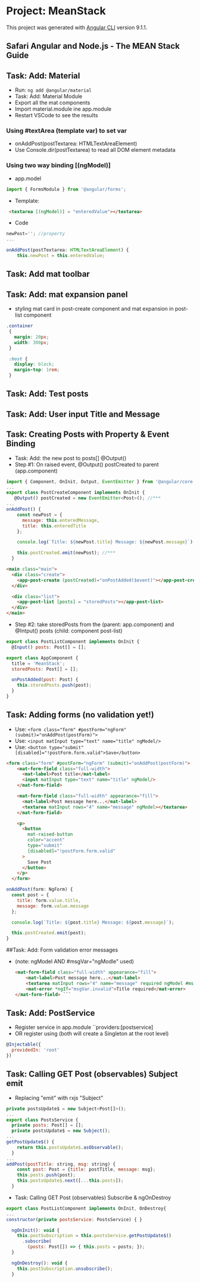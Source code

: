 # Project: MeanStack

This project was generated with [Angular CLI](https://github.com/angular/angular-cli) version 9.1.1.

## Safari Angular and Node.js - The MEAN Stack Guide

## Task: Add: Material

* Run: ```ng add @angular/material```
* Task: Add: Material Module
* Export all the mat components
* Import material.module ine app.module
* Restart VSCode to see the results

### Using #textArea (template var) to set var  

* onAddPost(postTextarea: HTMLTextAreaElement)
* Use Console.dir(postTextarea) to read all DOM element metadata

### Using two way binding [(ngModel)]

* app.model

```JavaScript
import { FormsModule } from '@angular/forms';
```

* Template:

```html
 <textarea [(ngModel)] = "enteredValue"></textarea>
```

* Code

```JavaScript
newPost=''; //property
...

onAddPost(postTextarea: HTMLTextAreaElement) {
    this.newPost = this.enteredValue;
```

## Task: Add mat toolbar

## Task: Add: mat expansion panel

* styling mat card in post-create component and mat expansion in post-list component

```css post-create
.container
 {
   margin: 20px;
   width: 300px;
 }
```

```css post-list
 :host {
   display: block;
   margin-top: 1rem;
 }
```

## Task: Add: Test posts

## Task: Add: User input Title and Message

## Task: Creating Posts with Property & Event Binding

* Task: Add: the new post to posts[] @Output()
* Step #1: On raised event, @Output() postCreated to parent (app.component)

```JavaScript
import { Component, OnInit, Output, EventEmitter } from '@angular/core';
...
export class PostCreateComponent implements OnInit {
   @Output() postCreated = new EventEmitter<Post>(); //***
...
onAddPost() {
    const newPost = {
      message: this.enteredMessage,
      title: this.enteredTitle
    };

    console.log(`Title: ${newPost.title} Message: ${newPost.message}`);

    this.postCreated.emit(newPost); //***
  }
```

```html
<main class="main">
  <div class="create">
    <app-post-create (postCreated)="onPostAdded($event)"></app-post-create>
  </div>

  <div class="list">
    <app-post-list [posts] = "storedPosts"></app-post-list>
  </div>
</main>
```

* Step #2: take storedPosts from the (parent: app.component) and @Intput() posts (child: component post-list)

```JavaScript
export class PostListComponent implements OnInit {
  @Input() posts: Post[] = [];
```

```JavaScript
export class AppComponent {
  title = 'MeanStack';
  storedPosts: Post[] = [];

  onPostAdded(post: Post) {
    this.storedPosts.push(post);
  }
}
```

## Task: Adding forms (no validation yet!)

* Use: ```<form class="form" #postForm="ngForm" (submit)="onAddPost(postForm)">```
* Use: ```<input matInput type="text" name="title" ngModel/>```
* Use: ```<button type="submit" [disabled]="!postForm.form.valid">Save</button>```

```html
<form class="form" #postForm="ngForm" (submit)="onAddPost(postForm)">
    <mat-form-field class="full-width">
      <mat-label>Post title</mat-label>
      <input matInput type="text" name="title" ngModel/>
    </mat-form-field>

    <mat-form-field class="full-width" appearance="fill">
      <mat-label>Post message here...</mat-label>
      <textarea matInput rows="4" name="message" ngModel></textarea>
    </mat-form-field>

    <p>
      <button
        mat-raised-button
        color="accent"
        type="submit"
        [disabled]="!postForm.form.valid"
      >
        Save Post
      </button>
    </p>
  </form>
  ```

  ```JavaScript
  onAddPost(form: NgForm) {
    const post = {
      title: form.value.title,
      message: form.value.message
    };

    console.log(`Title: ${post.title} Message: ${post.message}`);

    this.postCreated.emit(post);
  }
  ```

  ##Task: Add: Form validation error messages

* (note: ngModel AND #msgVar="ngModle" used)

  ```html
  <mat-form-field class="full-width" appearance="fill">
      <mat-label>Post message here...</mat-label>
      <textarea matInput rows="4" name="message" required ngModel #msgVar="ngModel"> </textarea>
      <mat-error *ngIf="msgVar.invalid">Title required</mat-error>
  </mat-form-field> ```

## Task: Add: PostService

* Register service in app.module ``providers:[postservice]
* OR register using (both will create a Singleton at the root level)

```JavaScript
@Injectable({
  providedIn: 'root'
})
```

## Task: Calling GET Post (observables) Subject emit

* Replacing "emit" with rxjs "Subject"

```JavaScript
private postsUpdate$ = new Subject<Post[]>();
...
export class PostsService {
  private posts: Post[] = [];
  private postsUpdate$ = new Subject();
...
getPostUpdate$() {
    return this.postsUpdate$.asObservable();
  }
...
addPost(postTitle: string, msg: string) {
    const post: Post = {title: postTitle, message: msg};
    this.posts.push(post);
    this.postsUpdate$.next([...this.posts]);
  }  
```

* Task: Calling GET Post (observables) Subscribe & ngOnDestroy

```JavaScript
export class PostListComponent implements OnInit, OnDestroy{
...
constructor(private postsService: PostsService) { }

  ngOnInit(): void {
    this.postSubscription = this.postsService.getPostUpdate$()
      .subscribe(
        (posts: Post[]) => { this.posts = posts; });
  }

  ngOnDestroy(): void {
    this.postSubscription.unsubscribe();
  }  

```

